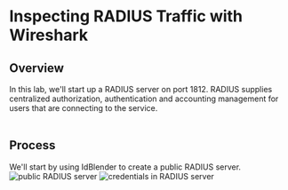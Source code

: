 <h1>Inspecting RADIUS Traffic with Wireshark</h1>

<h2>Overview</h2>
In this lab, we'll start up a RADIUS server on port 1812. RADIUS supplies centralized authorization, authentication and accounting management for users that are connecting to the service.
<br />
<br />

<h2>Process</h2>
We'll start by using IdBlender to create a public RADIUS server.
<br />
<img src="https://imgur.com/TxvSUGH" alt="public RADIUS server"/>
<img src="https://imgur.com/3Ujf66l" alt="credentials in RADIUS server"/>

